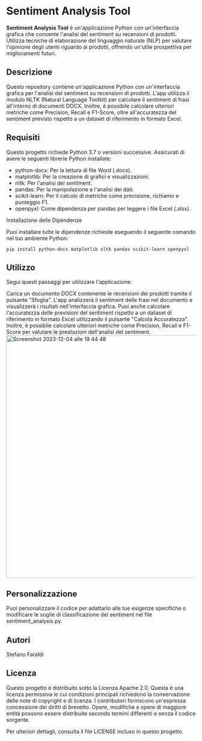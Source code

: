 # Sentiment Analysis Tool

**Sentiment Analysis Tool** è un'applicazione Python con un'interfaccia grafica che consente l'analisi del sentiment su recensioni di prodotti. Utilizza tecniche di elaborazione del linguaggio naturale (NLP) per valutare l'opinione degli utenti riguardo ai prodotti, offrendo un'utile prospettiva per miglioramenti futuri.

## Descrizione

Questo repository contiene un'applicazione Python con un'interfaccia grafica per l'analisi del sentiment su recensioni di prodotti. L'app utilizza il modulo NLTK (Natural Language Toolkit) per calcolare il sentiment di frasi all'interno di documenti DOCX. Inoltre, è possibile calcolare ulteriori metriche come Precision, Recall e F1-Score, oltre all'accuratezza del sentiment previsto rispetto a un dataset di riferimento in formato Excel.

## Requisiti

Questo progetto richiede Python 3.7 o versioni successive. Assicurati di avere le seguenti librerie Python installate:

- python-docx: Per la lettura di file Word (.docx).
- matplotlib: Per la creazione di grafici e visualizzazioni.
- nltk: Per l'analisi del sentiment.
- pandas: Per la manipolazione e l'analisi dei dati.
- scikit-learn: Per il calcolo di metriche come precisione, richiamo e punteggio F1.
- openpyxl: Come dipendenza per pandas per leggere i file Excel (.xlsx).

Installazione delle Dipendenze

Puoi installare tutte le dipendenze richieste eseguendo il seguente comando nel tuo ambiente Python:

```pip install python-docx matplotlib nltk pandas scikit-learn openpyxl``` 




## Utilizzo

Segui questi passaggi per utilizzare l'applicazione:

Carica un documento DOCX contenente le recensioni dei prodotti tramite il pulsante "Sfoglia".
L'app analizzerà il sentiment delle frasi nel documento e visualizzerà i risultati nell'interfaccia grafica.
Puoi anche calcolare l'accuratezza delle previsioni del sentiment rispetto a un dataset di riferimento in formato Excel utilizzando il pulsante "Calcola Accuratezza".
Inoltre, è possibile calcolare ulteriori metriche come Precision, Recall e F1-Score per valutare le prestazioni dell'analisi del sentiment.
<img width="646" alt="Screenshot 2023-12-04 alle 19 44 48" src="https://github.com/stefaraldi/sentiment_analysis/assets/122448165/e44f5c94-65ff-4ebe-8aaf-fff00cd53374">

## Personalizzazione

Puoi personalizzare il codice per adattarlo alle tue esigenze specifiche o modificare le soglie di classificazione del sentiment nel file sentiment_analysis.py.

## Autori
Stefano Faraldi

## Licenza

Questo progetto è distribuito sotto la Licenza Apache 2.0. Questa è una licenza permissiva le cui condizioni principali richiedono la conservazione delle note di copyright e di licenza. I contributori forniscono un'espressa concessione dei diritti di brevetto. Opere, modifiche e opere di maggiore entità possono essere distribuite secondo termini differenti e senza il codice sorgente.

Per ulteriori dettagli, consulta il file LICENSE incluso in questo progetto.

